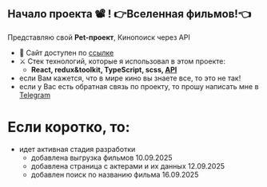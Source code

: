 ## Начало проекта 📽️ ! 👉Вселенная фильмов!👈

Представляю свой **Pet-проект**, Кинопоиск через API

-   🌋 Сайт доступен по [ссылке](https://sergey-kozlov-developer-kinopoisk-ts-1a6d.twc1.net/)
-   ⚔️ Стек технологий, которые я использовал в этом проекте:
    -   **React, redux&toolkit, TypeScript, scss, [API](https://api.kinopoisk.dev/documentation/)**
-   если Вам кажется, что в мире кино вы знаете все, то это не так!
-   если у Вас есть обратная связь по проекту, то прошу написать мне в [Telegram](https://t.me/vmfsergeikozlov)

# Если коротко, то:

-   идет активная стадия разработки
    -   добавлена выгрузка фильмов 10.09.2025
    -   добавлена страница с актерами и их данных 12.09.2025
    -   добавлен поиск по названию фильма 16.09.2025
